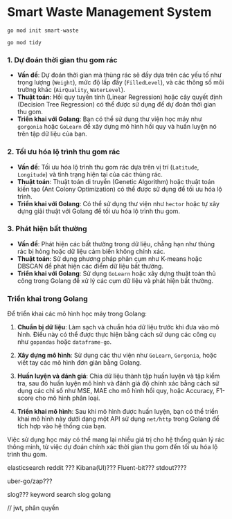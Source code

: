 # Smart Waste Management System

```
go mod init smart-waste
```
```
go mod tidy
```
### 1. **Dự đoán thời gian thu gom rác**
   - **Vấn đề**: Dự đoán thời gian mà thùng rác sẽ đầy dựa trên các yếu tố như trọng lượng (`Weight`), mức độ lấp đầy (`FilledLevel`), và các thông số môi trường khác (`AirQuality`, `WaterLevel`).
   - **Thuật toán**: Hồi quy tuyến tính (Linear Regression) hoặc cây quyết định (Decision Tree Regression) có thể được sử dụng để dự đoán thời gian thu gom.
   - **Triển khai với Golang**: Bạn có thể sử dụng thư viện học máy như `gorgonia` hoặc `GoLearn` để xây dựng mô hình hồi quy và huấn luyện nó trên tập dữ liệu của bạn.
<!-- 
### 2. **Phân loại thùng rác cần ưu tiên**
   - **Vấn đề**: Phân loại các thùng rác nào cần được ưu tiên thu gom dựa trên các yếu tố nguy hiểm như mức độ ô nhiễm không khí (`AirQuality`) hoặc mức độ nước tràn (`WaterLevel`).
   - **Thuật toán**: Sử dụng phương pháp phân loại như SVM (Support Vector Machine) hoặc Logistic Regression để phân loại các thùng rác cần ưu tiên.
   - **Triển khai với Golang**: Tương tự, bạn có thể sử dụng thư viện `GoLearn` để xây dựng mô hình phân loại và áp dụng vào dữ liệu thực tế. -->

### 2. **Tối ưu hóa lộ trình thu gom rác**
   - **Vấn đề**: Tối ưu hóa lộ trình thu gom rác dựa trên vị trí (`Latitude`, `Longitude`) và tình trạng hiện tại của các thùng rác.
   - **Thuật toán**: Thuật toán di truyền (Genetic Algorithm) hoặc thuật toán kiến ​​tạo (Ant Colony Optimization) có thể được sử dụng để tối ưu hóa lộ trình.
   - **Triển khai với Golang**: Có thể sử dụng thư viện như `hector` hoặc tự xây dựng giải thuật với Golang để tối ưu hóa lộ trình thu gom.

### 3. **Phát hiện bất thường**
   - **Vấn đề**: Phát hiện các bất thường trong dữ liệu, chẳng hạn như thùng rác bị hỏng hoặc dữ liệu cảm biến không chính xác.
   - **Thuật toán**: Sử dụng phương pháp phân cụm như K-means hoặc DBSCAN để phát hiện các điểm dữ liệu bất thường.
   - **Triển khai với Golang**: Sử dụng `GoLearn` hoặc xây dựng thuật toán thủ công trong Golang để xử lý các cụm dữ liệu và phát hiện bất thường.

### Triển khai trong Golang

Để triển khai các mô hình học máy trong Golang:

1. **Chuẩn bị dữ liệu**: Làm sạch và chuẩn hóa dữ liệu trước khi đưa vào mô hình. Điều này có thể được thực hiện bằng cách sử dụng các công cụ như `gopandas` hoặc `dataframe-go`.

2. **Xây dựng mô hình**: Sử dụng các thư viện như `GoLearn`, `Gorgonia`, hoặc viết tay các mô hình đơn giản bằng Golang.

3. **Huấn luyện và đánh giá**: Chia dữ liệu thành tập huấn luyện và tập kiểm tra, sau đó huấn luyện mô hình và đánh giá độ chính xác bằng cách sử dụng các chỉ số như MSE, MAE cho mô hình hồi quy, hoặc Accuracy, F1-score cho mô hình phân loại.

4. **Triển khai mô hình**: Sau khi mô hình được huấn luyện, bạn có thể triển khai mô hình này dưới dạng một API sử dụng `net/http` trong Golang để tích hợp vào hệ thống của bạn.

Việc sử dụng học máy có thể mang lại nhiều giá trị cho hệ thống quản lý rác thông minh, từ việc dự đoán chính xác thời gian thu gom đến tối ưu hóa lộ trình thu gom.


elasticsearch
reddit ???
Kibana(UI)???
Fluent-bit???
stdout????


uber-go/zap???

slog??? keyword search slog golang

// jwt, phân quyền